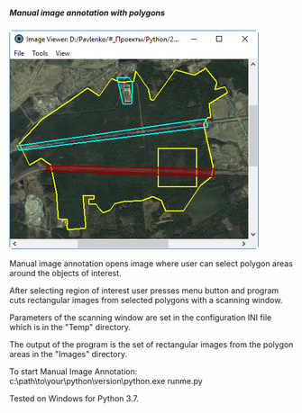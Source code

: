 ##### Manual image annotation with polygons

![Manual image annotation with polygons](
../data/2019.01.03-manual-image-annotation-with-polygons.png)

Manual image annotation opens image where user can select
polygon areas around the objects of interest.

After selecting region of interest user presses menu button
and program cuts rectangular images from selected polygons
with a scanning window.

Parameters of the scanning window are set in the
configuration INI file which is in the "Temp"
directory.

The output of the program is the set of rectangular
images from the polygon areas in the "Images"
directory.

To start Manual Image Annotation:
c:\path\to\your\python\version\python.exe runme.py

Tested on Windows for Python 3.7.
